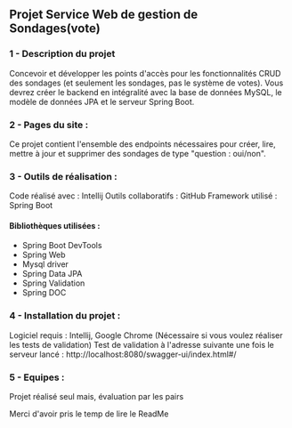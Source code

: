 ## Projet Service Web de gestion de Sondages(vote)

### 1 - Description du projet

Concevoir et développer les points d'accès pour les fonctionnalités CRUD des sondages 
(et seulement les sondages, pas le système de votes). 
Vous devrez créer le backend en intégralité avec la base de données MySQL, 
le modèle de données JPA et le serveur Spring Boot.

### 2 - Pages du site :
Ce projet contient l'ensemble des endpoints nécessaires pour créer, lire, mettre à jour et supprimer 
des sondages de type "question : oui/non".



### 3 - Outils de réalisation :
Code réalisé avec : Intellij
Outils collaboratifs : GitHub
Framework utilisé : Spring Boot

#### Bibliothèques utilisées :
- Spring Boot DevTools
- Spring Web
- Mysql driver
- Spring Data JPA
- Spring Validation
- Spring DOC

### 4 - Installation du projet :
Logiciel requis : Intellij, Google Chrome (Nécessaire si vous voulez réaliser les tests de validation)
Test de validation à l'adresse suivante une fois le serveur lancé :
http://localhost:8080/swagger-ui/index.html#/

### 5 - Equipes :
Projet réalisé seul mais, évaluation par les pairs

Merci d'avoir pris le temp de lire le ReadMe
